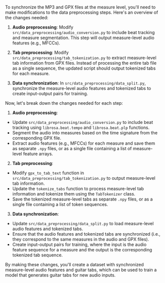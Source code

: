 To synchronize the MP3 and GPX files at the measure level, you'll need to make modifications to the data preprocessing steps. Here's an overview of the changes needed:

1. **Audio preprocessing**: Modify `src/data_preprocessing/audio_conversion.py` to include beat tracking and measure segmentation. This step will output measure-level audio features (e.g., MFCCs).

2. **Tab preprocessing**: Modify `src/data_preprocessing/tab_tokenization.py` to extract measure-level tab information from GPX files. Instead of processing the entire tab file as a single sequence, the updated script should output tokenized tabs for each measure.

3. **Data synchronization**: In `src/data_preprocessing/data_split.py`, synchronize the measure-level audio features and tokenized tabs to create input-output pairs for training.

Now, let's break down the changes needed for each step:

1. **Audio preprocessing**:

- Update `src/data_preprocessing/audio_conversion.py` to include beat tracking using `librosa.beat.tempo` and `librosa.beat.plp` functions.
- Segment the audio into measures based on the time signature from the corresponding GPX file.
- Extract audio features (e.g., MFCCs) for each measure and save them as separate `.npy` files, or as a single file containing a list of measure-level feature arrays.

2. **Tab preprocessing**:

- Modify `gpx_to_tab_text` function in `src/data_preprocessing/tab_tokenization.py` to output measure-level tab information.
- Update the `tokenize_tabs` function to process measure-level tab information and tokenize them using the `TabTokenizer` class.
- Save the tokenized measure-level tabs as separate `.npy` files, or as a single file containing a list of token sequences.

3. **Data synchronization**:

- Update `src/data_preprocessing/data_split.py` to load measure-level audio features and tokenized tabs.
- Ensure that the audio features and tokenized tabs are synchronized (i.e., they correspond to the same measures in the audio and GPX files).
- Create input-output pairs for training, where the input is the audio feature sequence for a measure and the output is the corresponding tokenized tab sequence.

By making these changes, you'll create a dataset with synchronized measure-level audio features and guitar tabs, which can be used to train a model that generates guitar tabs for new audio inputs.